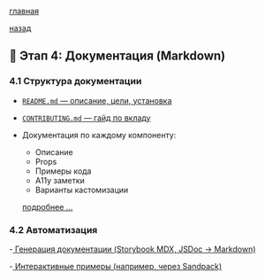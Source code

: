 

[главная](../../../README.md)


[назад](../../mainPageTech.md)

## 📖 Этап 4: Документация (Markdown)

### 4.1 Структура документации
- [`README.md` — описание, цели, установка](./reademe/READEME_EXAMPLE.MD)
- [`CONTRIBUTING.md` — гайд по вкладу](./CONTRIBUTING/CONTRIBUTING.md)
- Документация по каждому компоненту:
  - Описание
  - Props
  - Примеры кода
  - A11y заметки
  - Варианты кастомизации

  [подробнее ...](./DocComponentExample/DocComponentExample.md)

### 4.2 Автоматизация
-[ Генерация документации (Storybook MDX, JSDoc → Markdown)](./generate/generateDoc.md)

-[ Интерактивные примеры (например, через Sandpack)](./interactiveExample/interactiveExample.md)

